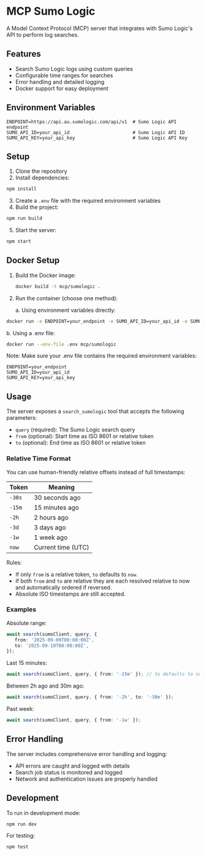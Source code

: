 # MCP Sumo Logic

A Model Context Protocol (MCP) server that integrates with Sumo Logic's API to perform log searches.

## Features

- Search Sumo Logic logs using custom queries
- Configurable time ranges for searches
- Error handling and detailed logging
- Docker support for easy deployment

## Environment Variables

```env
ENDPOINT=https://api.au.sumologic.com/api/v1  # Sumo Logic API endpoint
SUMO_API_ID=your_api_id                       # Sumo Logic API ID
SUMO_API_KEY=your_api_key                     # Sumo Logic API Key
```

## Setup

1. Clone the repository
2. Install dependencies:

```bash
npm install
```

3. Create a `.env` file with the required environment variables
4. Build the project:

```bash
npm run build
```

5. Start the server:

```bash
npm start
```

## Docker Setup

1. Build the Docker image:
   ```bash
   docker build -t mcp/sumologic .
   ```

2. Run the container (choose one method):

   a. Using environment variables directly:

```bash
docker run -e ENDPOINT=your_endpoint -e SUMO_API_ID=your_api_id -e SUMO_API_KEY=your_api_key mcp/sumologic
```

   b. Using a .env file:

```bash
docker run --env-file .env mcp/sumologic
```

   Note: Make sure your .env file contains the required environment variables:

```env
ENDPOINT=your_endpoint
SUMO_API_ID=your_api_id
SUMO_API_KEY=your_api_key
```

## Usage

The server exposes a `search_sumologic` tool that accepts the following parameters:

- `query` (required): The Sumo Logic search query
- `from` (optional): Start time as ISO 8601 or relative token
- `to` (optional): End time as ISO 8601 or relative token

### Relative Time Format

You can use human-friendly relative offsets instead of full timestamps:

| Token | Meaning              |
|-------|----------------------|
| `-30s`| 30 seconds ago       |
| `-15m`| 15 minutes ago       |
| `-2h` | 2 hours ago          |
| `-3d` | 3 days ago           |
| `-1w` | 1 week ago           |
| `now` | Current time (UTC)   |

Rules:

- If only `from` is a relative token, `to` defaults to `now`.
- If both `from` and `to` are relative they are each resolved relative to now and automatically ordered if reversed.
- Absolute ISO timestamps are still accepted.

### Examples

Absolute range:
```typescript
await search(sumoClient, query, {
   from: '2025-09-09T00:00:00Z',
   to: '2025-09-10T00:00:00Z',
});
```

Last 15 minutes:
```typescript
await search(sumoClient, query, { from: '-15m' }); // to defaults to now
```

Between 2h ago and 30m ago:
```typescript
await search(sumoClient, query, { from: '-2h', to: '-30m' });
```

Past week:
```typescript
await search(sumoClient, query, { from: '-1w' });
```

## Error Handling

The server includes comprehensive error handling and logging:

- API errors are caught and logged with details
- Search job status is monitored and logged
- Network and authentication issues are properly handled

## Development

To run in development mode:
```bash
npm run dev
```

For testing:
```bash
npm test
```
